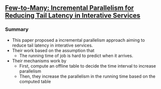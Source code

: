 ## [Few-to-Many: Incremental Parallelism for Reducing Tail Latency in Interative Services](http://www.cs.rutgers.edu/~ricardob/papers/asplos15-fm.pdf)

### Summary
- This paper proposed a incremental parallelism approach aiming to reduce tail latency in interative services.
- Their work based on the assumption that
  - The running time of job is hard to predict when it arrives.
- Their mechanisms work by
  - First, compute an offline table to decide the time interval to increase parallelism
  - Then, they increase the parallelism in the running time based on the computed table
